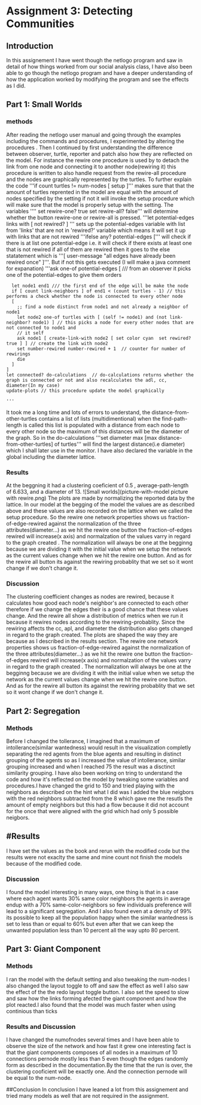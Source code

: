 # Assignment 3: Detecting Communities
<Nahom> <Asnake>


## Introduction
In this assignement I have went though the netlogo program and saw in detail of how things worked from our social analysis class, I have also been able to go though the netlogo program and have a deeper understanding of how the application worked by modifying the program and see the effects as I did. 
## Part 1: Small Worlds
### methods
After reading the netlogo user manual and going through the examples including the commands and procedures, I experimented by altering the 
procedures . Then I continued by first understanding the difference between observer, turtle, reporter and patch also how they are reflected
on the model. For instance the rewire one procedure is used by to detach the link from one node and connecting it to another node(rewiring it)
this procedure is written to also handle request from the rewire-all procedure and the nodes are graphically represented by the turtles. To further
explain the code '''if count turtles != num-nodes [
    setup
  ]'''
makes sure that that the amount of turtles reprented in the model are equal with the amount of nodes specified by the setting if not it will invoke
the setup procedure which will make sure that the model is properly setup with the setting. The variables '''' set rewire-one? true
  set rewire-all? false''' will determine whether the button rewire-one or rewire-all is pressed. '''let potential-edges links with [ not rewired? ] '''
  sets up the potential-edges variable with list from 'links' that are not in 'rewired?' variable which means it will set it up with links that are 
  not rewired   '''ifelse any? potential-edges [''' will check if there is at list one potential-edge i.e. it will check if there exists at least one
  that is not rewired if all of them are rewired then it goes to the else statatement which is '''[ user-message "all edges have already been rewired once" ]'''.
But if not this gets executed (I will make a java comment for expanation)
'''ask one-of potential-edges [  /// from an observer it picks one of the potential-edges to give them orders
     
      let node1 end1 /// the first end of the edge will be make the node 
      if [ count link-neighbors ] of end1 < (count turtles - 1) // this performs a check whether the node is connected to every other node 
      [
        ;; find a node distinct from node1 and not already a neighbor of node1
        let node2 one-of turtles with [ (self != node1) and (not link-neighbor? node1) ] // this picks a node for every other nodes that are not connected to node1 and 
        // it self
        ask node1 [ create-link-with node2 [ set color cyan  set rewired? true ] ] // create the link with node2
        set number-rewired number-rewired + 1  // counter for number of rewirings
        die
      ]
    ]
    let connected? do-calculations  // do-calculations returns whether the graph is connected or not and also recalculates the adl, cc, diameter(In my case)
    update-plots // this procedure update the model graphically

    '''
It took me a long time and lots of errors to understand, the distance-from-other-turtles contains a list of lists (multidimentional) when the find-path-length is called 
this list is populated with a distance from each node to every other node so the maximum of this distances will be the diameter of the graph. So in the do-calculations
'''set diameter max [max distance-from-other-turtles] of turtles''' will find the largest distance(i.e diameter) which I shall later use in the monitor. I have also declared the variable in the global including the diameter lattice. 

### Results
At the beggning it had a clustering coeficient of 0.5 , average-path-length of 6.633, and a diameter of 13. 
![Small worlds](picture-with-model picture with rewire.png)
The plots are made by normalizing the reported data by the lattice. In our model at the begging of the model the values are as described above and these values are also
recorded on the lattice when we called the setup procedure.  So the rewire one network properties shows us fraction-of-edge-rewired against the normalization of the three
attributes(diameter...) as we hit the rewire one button the fraction-of-edges rewired will increase(x axis) and normalzation of the values varry in regard to the graph created . The normalization will always be one at the begginng because we are dividing it with the initial value when we setup the network as the current values change when we hit the rewire one button. And as for the rewire all button its against the rewiring probablity that we set so it wont change if we don't change it.

### Discussion
The clustering coefficient changes as nodes are rewired, because it calculates how good each node's neighbor's are connected to each other therefore if we change the edges their is a good chance that these values change. And the rewire all show a distribution of metrics when we run it because it rewires nodes according to the rewiring-probablity. Since the rewiring affects the cc, apl, and diameter the distribution also gets changed in regard to the graph created. The plots are shaped the way they are because as I described in the results section. The rewire one network properties shows us fraction-of-edge-rewired against the normalization of the three
attributes(diameter...) as we hit the rewire one button the fraction-of-edges rewired will increase(x axis) and normalzation of the values varry in regard to the graph created . The normalization will always be one at the begginng because we are dividing it with the initial value when we setup the network as the current values change when we hit the rewire one button. And as for the rewire all button its against the rewiring probablity that we set so it wont change if we don't change it.


## Part 2: Segregation

### Methods
Before I changed the tollerance, I imagined that a maximum of intollerance(similar wantedness) would result in the visualization completly separating the red agents from the blue agents and resulting in distinct grouping of the agents so as I increased the value of intollerance, similar grouping increased and when I reached 75 the result was a disctinct similarity grouping. I have also been working on tring to understand the code and how it's reflected on the model by tweaking some variables and procedures.I have changed the grid to 150 and tried playing with the neighbors as described on the hint what I did was I added the blue neigbors with the red neighbors subtracted from the 8 which gave me the resutls the amount of empty neighbors but this had a flow because it did not account for the once that were aligned with the grid which had only 5 possible neigbors.  


## #Results
I have set the values as the book and rerun with the modified code but the results were not exaclty the same and mine count not finish the models because of the modified code.

### Discussion
I found the model interesting in many ways, one thing is that in a case where each agent wants 30% same color neighbors the agents in average endup with a 70% same-color-neighbors so few individuals preference will lead to a significant segregation. And I also found even at a density of 99% its possible to keep all the population happy when the similar wantedness is set to less than or equal to 60% but even after that we can keep the unwanted population less than 10 percent all the way upto 80 percent. 

## Part 3: Giant Component
### Methods
I ran the model with the default setting and also tweaking the num-nodes I also changed the layout toggle to off and saw the effect as well I also saw the effect of the the redo layout toggle button. I also set the speed to slow and saw how the links forming afected the giant component and how the plot reacted.I also found that the model was much faster when using continious than ticks

### Results and Discussion
I have changed the numofnodes several times and I have been able to observe the size of the network and how fast it grew one interesting fact is that the giant components composes of all nodes in a maximum of 10 connections pernode mostly less than 5 even though the edges randomly form as described in the documentation.By the time that the run is over, the clustering cooficient will be exactly one. And the connection pernode will be equal to the num-node. 


##Conclusion
In conclusion I have leaned a lot from this assignement and tried many models as well that are not required in the assignment. 










